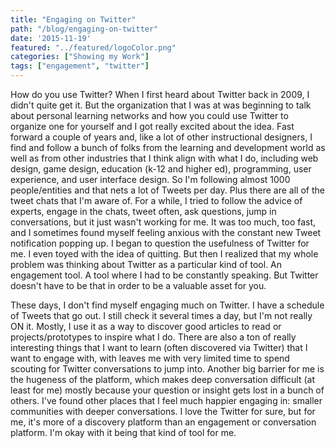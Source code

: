 ```yaml
---
title: "Engaging on Twitter"
path: "/blog/engaging-on-twitter"
date: '2015-11-19'
featured: "../featured/logoColor.png"
categories: ["Showing my Work"]
tags: ["engagement", "twitter"]
---
```


How do you use Twitter? When I first heard about Twitter back in 2009, I didn't quite get it. But the organization that I was at was beginning to talk about personal learning networks and how you could use Twitter to organize one for yourself and I got really excited about the idea. Fast forward a couple of years and, like a lot of other instructional designers, I find and follow a bunch of folks from the learning and development world as well as from other industries that I think align with what I do, including web design, game design, education (k-12 and higher ed), programming, user experience, and user interface design. So I'm following almost 1000 people/entities and that nets a lot of Tweets per day. Plus there are all of the tweet chats that I'm aware of. For a while, I tried to follow the advice of experts, engage in the chats, tweet often, ask questions, jump in conversations, but it just wasn't working for me. It was too much, too fast, and I sometimes found myself feeling anxious with the constant new Tweet notification popping up. I began to question the usefulness of Twitter for me. I even toyed with the idea of quitting. But then I realized that my whole problem was thinking about Twitter as a particular kind of tool. An engagement tool. A tool where I had to be constantly speaking. But Twitter doesn't have to be that in order to be a valuable asset for you.

These days, I don't find myself engaging much on Twitter. I have a schedule of Tweets that go out. I still check it several times a day, but I'm not really ON it. Mostly, I use it as a way to discover good articles to read or projects/prototypes to inspire what I do. There are also a ton of really interesting things that I want to learn (often discovered via Twitter) that I want to engage with, with leaves me with very limited time to spend scouting for Twitter conversations to jump into. Another big barrier for me is the hugeness of the platform, which makes deep conversation difficult (at least for me) mostly because your question or insight gets lost in a bunch of others. I've found other places that I feel much happier engaging in: smaller communities with deeper conversations. I love the Twitter for sure, but for me, it's more of a discovery platform than an engagement or conversation platform. I'm okay with it being that kind of tool for me.
